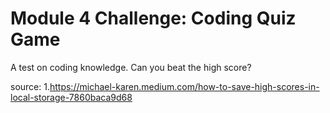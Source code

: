 # Module 4 Challenge: Coding Quiz Game
A test on coding knowledge. Can you beat the high score?

source:
1.https://michael-karen.medium.com/how-to-save-high-scores-in-local-storage-7860baca9d68

